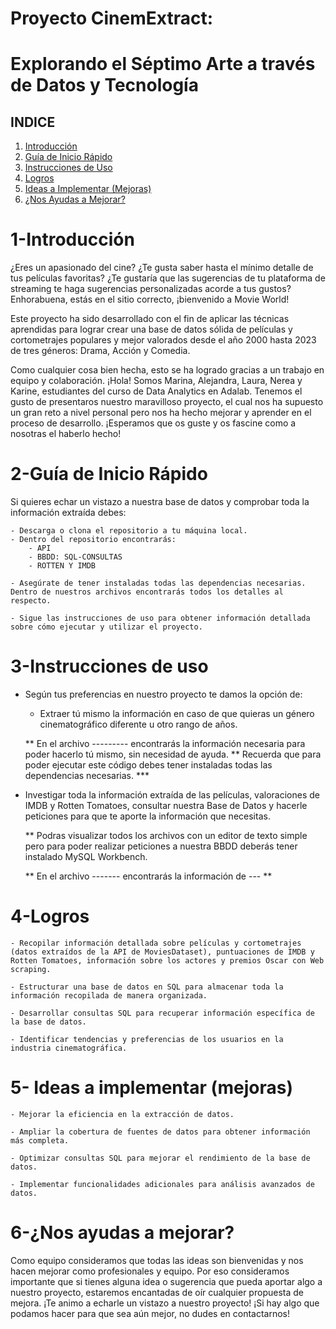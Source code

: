 # Proyecto CinemExtract: 
# Explorando el Séptimo Arte a través de Datos y Tecnología

## INDICE

1. [Introducción](#1-introducción)
2. [Guía de Inicio Rápido](#2-guía-de-inicio-rápido)
3. [Instrucciones de Uso](#3-instrucciones-de-uso)
4. [Logros](#4-logros)
5. [Ideas a Implementar (Mejoras)](#5-ideas-a-implementar-mejoras)
6. [¿Nos Ayudas a Mejorar?](#6-nos-ayudas-a-mejorar)

# 1-Introducción 

¿Eres un apasionado del cine? ¿Te gusta saber hasta el mínimo detalle de tus películas favoritas? ¿Te gustaría que las sugerencias de tu plataforma de streaming te haga sugerencias personalizadas acorde a tus gustos? Enhorabuena, estás en el sitio correcto, ¡bienvenido a Movie World! 

Este proyecto ha sido desarrollado con el fin de aplicar las técnicas aprendidas para lograr crear una base de datos sólida de películas y cortometrajes populares y mejor valorados desde el año 2000 hasta 2023 de tres géneros: Drama, Acción y Comedia. 

Como cualquier cosa bien hecha, esto se ha logrado gracias a un trabajo en equipo y colaboración. 
¡Hola! Somos Marina, Alejandra, Laura, Nerea y Karine, estudiantes del curso de Data Analytics en Adalab. 
Tenemos el gusto de presentaros nuestro maravilloso proyecto, el cual nos ha supuesto un gran reto a nivel personal pero nos ha hecho mejorar y aprender en el proceso de desarrollo. 
¡Esperamos que os guste y os fascine como a nosotras el haberlo hecho!


# 2-Guía de Inicio Rápido

Si quieres echar un vistazo a nuestra base de datos y comprobar toda la información extraída debes:

    - Descarga o clona el repositorio a tu máquina local.
    - Dentro del repositorio encontrarás: 
        - API
        - BBDD: SQL-CONSULTAS
        - ROTTEN Y IMDB

    - Asegúrate de tener instaladas todas las dependencias necesarias. Dentro de nuestros archivos encontrarás todos los detalles al respecto. 

    - Sigue las instrucciones de uso para obtener información detallada sobre cómo ejecutar y utilizar el proyecto.


# 3-Instrucciones de uso

- Según tus preferencias en nuestro proyecto te damos la opción de:

    - Extraer tú mismo la información en caso de que quieras un género cinematográfico diferente u otro rango de años. 
    
    ** En el archivo --------- encontrarás la información necesaria para poder hacerlo tú mismo, sin necesidad de ayuda. 
    ** Recuerda que para poder ejecutar este código debes tener instaladas todas las dependencias necesarias. ***


- Investigar toda la información extraída de las películas, valoraciones de IMDB y Rotten Tomatoes, consultar nuestra Base de Datos y hacerle peticiones para que te aporte la información que necesitas. 

    ** Podras visualizar todos los archivos con un editor de texto simple pero para poder realizar peticiones a nuestra BBDD deberás tener instalado MySQL Workbench. 
    
    ** En el archivo ------- encontrarás la información de ---
    ** 


# 4-Logros

    - Recopilar información detallada sobre películas y cortometrajes (datos extraídos de la API de MoviesDataset), puntuaciones de IMDB y Rotten Tomatoes, información sobre los actores y premios Oscar con Web scraping. 

    - Estructurar una base de datos en SQL para almacenar toda la información recopilada de manera organizada.

    - Desarrollar consultas SQL para recuperar información específica de la base de datos.

    - Identificar tendencias y preferencias de los usuarios en la industria cinematográfica.


# 5- Ideas a implementar (mejoras)

    - Mejorar la eficiencia en la extracción de datos.

    - Ampliar la cobertura de fuentes de datos para obtener información más completa.

    - Optimizar consultas SQL para mejorar el rendimiento de la base de datos.

    - Implementar funcionalidades adicionales para análisis avanzados de datos.

# 6-¿Nos ayudas a mejorar?

Como equipo consideramos que todas las ideas son bienvenidas y nos hacen mejorar como profesionales y equipo. Por eso consideramos importante que si tienes alguna idea o sugerencia que pueda aportar algo a nuestro proyecto, estaremos encantadas de oír cualquier propuesta de mejora. 
¡Te animo a echarle un vistazo a nuestro proyecto! ¡Si hay algo que podamos hacer para que sea aún mejor, no dudes en contactarnos!













